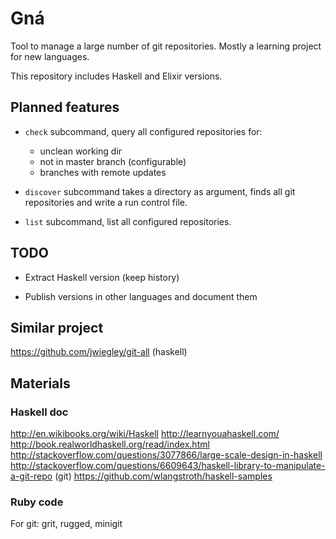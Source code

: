 Gná
===

  Tool to manage a large number of git repositories. Mostly a learning
project for new languages.

  This repository includes Haskell and Elixir versions.


Planned features
----------------

* `check` subcommand, query all configured repositories for:
  - unclean working dir
  - not in master branch (configurable)
  - branches with remote updates

* `discover` subcommand takes a directory as argument, finds all git
  repositories and write a run control file.

* `list` subcommand, list all configured repositories.


TODO
----

* Extract Haskell version (keep history)

* Publish versions in other languages and document them


Similar project
---------------

https://github.com/jwiegley/git-all (haskell)


Materials
---------

### Haskell doc

http://en.wikibooks.org/wiki/Haskell
http://learnyouahaskell.com/
http://book.realworldhaskell.org/read/index.html
http://stackoverflow.com/questions/3077866/large-scale-design-in-haskell
http://stackoverflow.com/questions/6609643/haskell-library-to-manipulate-a-git-repo (git)
https://github.com/wlangstroth/haskell-samples


### Ruby code

  For git: grit, rugged, minigit
